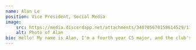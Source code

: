 ```yaml
---
name: Alan Le
position: Vice President, Social Media
image: 
    src: https://media.discordapp.net/attachments/340705670158614529/1170888520500510750/Screenshot_20231105-144008-topaz-denoise-enhance-4x-faceai_cropped_2_Small.png?ex=655aade9&is=654838e9&hm=086ee6fb4bbad4531e9a3e19325f53f47e3ce8ba91354cfdbc5e84aab875e2f8&=
    alt: Photo of Alan
bio: Hello! My name is Alan, I'm a fourth year CS major, and the club's vice president! I've been studying Japanese for a year now, mostly through watching anime and reading books and VN's. I started learning it because I like anime and thought it would be cool to just understand it one day. Some of my favorites are Bloom into You, Bocchi the Rock, and Oddtaxi. Ssome of my hobbies outside of Japanese are coffee and programming. Feel free to reach out if u wanna chat about something!
---
```

